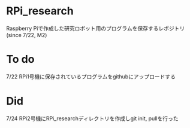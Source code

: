 # RPi_research
Raspberry Piで作成した研究ロボット用のプログラムを保存するレポジトリ(since 7/22, M2)



# To do
7/22 RPi1号機に保存されているプログラムをgithubにアップロードする


# Did
7/24 RPi2号機にRPi_researchディレクトリを作成しgit init, pullを行った
